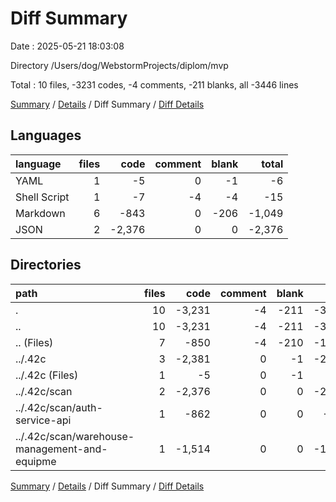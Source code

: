 # Diff Summary

Date : 2025-05-21 18:03:08

Directory /Users/dog/WebstormProjects/diplom/mvp

Total : 10 files,  -3231 codes, -4 comments, -211 blanks, all -3446 lines

[Summary](results.md) / [Details](details.md) / Diff Summary / [Diff Details](diff-details.md)

## Languages
| language | files | code | comment | blank | total |
| :--- | ---: | ---: | ---: | ---: | ---: |
| YAML | 1 | -5 | 0 | -1 | -6 |
| Shell Script | 1 | -7 | -4 | -4 | -15 |
| Markdown | 6 | -843 | 0 | -206 | -1,049 |
| JSON | 2 | -2,376 | 0 | 0 | -2,376 |

## Directories
| path | files | code | comment | blank | total |
| :--- | ---: | ---: | ---: | ---: | ---: |
| . | 10 | -3,231 | -4 | -211 | -3,446 |
| .. | 10 | -3,231 | -4 | -211 | -3,446 |
| .. (Files) | 7 | -850 | -4 | -210 | -1,064 |
| ../.42c | 3 | -2,381 | 0 | -1 | -2,382 |
| ../.42c (Files) | 1 | -5 | 0 | -1 | -6 |
| ../.42c/scan | 2 | -2,376 | 0 | 0 | -2,376 |
| ../.42c/scan/auth-service-api | 1 | -862 | 0 | 0 | -862 |
| ../.42c/scan/warehouse-management-and-equipme | 1 | -1,514 | 0 | 0 | -1,514 |

[Summary](results.md) / [Details](details.md) / Diff Summary / [Diff Details](diff-details.md)